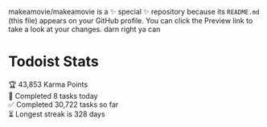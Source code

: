 makeamovie/makeamovie is a ✨ special ✨ repository because its `README.md` (this file) appears on your GitHub profile.
You can click the Preview link to take a look at your changes. darn right ya can

# Todoist Stats

<!-- TODO-IST:START -->
🏆  43,853 Karma Points           
🌸  Completed 8 tasks today           
✅  Completed 30,722 tasks so far           
⏳  Longest streak is 328 days
<!-- TODO-IST:END -->